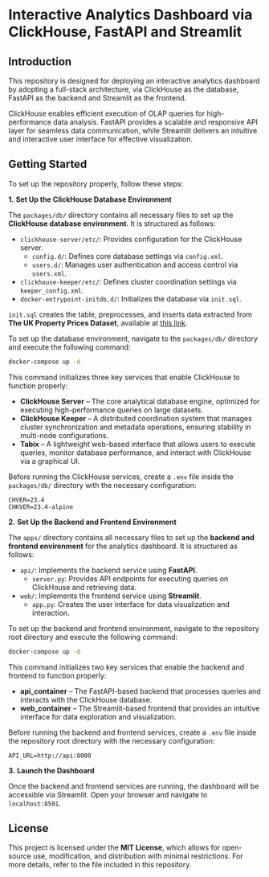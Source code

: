 # Interactive Analytics Dashboard via ClickHouse, FastAPI and Streamlit 

## Introduction  

This repository is designed for deploying an interactive analytics dashboard by adopting a full-stack architecture, via ClickHouse as the database, FastAPI as the backend and Streamlit as the frontend.  

ClickHouse enables efficient execution of OLAP queries for high-performance data analysis. FastAPI provides a scalable and responsive API layer for seamless data communication, while Streamlit delivers an intuitive and interactive user interface for effective visualization.
## Getting Started 

To set up the repository properly, follow these steps:  

**1.** **Set Up the ClickHouse Database Environment**  

The `packages/db/` directory contains all necessary files to set up the **ClickHouse database environment**. It is structured as follows:  

- `clickhouse-server/etc/`: Provides configuration for the ClickHouse server.  
  - `config.d/`: Defines core database settings via `config.xml`.  
  - `users.d/`: Manages user authentication and access control via `users.xml`.  
- `clickhouse-keeper/etc/`: Defines cluster coordination settings via `keeper_config.xml`.  
- `docker-entrypoint-initdb.d/`: Initializes the database via `init.sql`.

`init.sql` creates the table, preprocesses, and inserts data extracted from **The UK Property Prices Dataset**, available at [this link](https://clickhouse.com/docs/getting-started/example-datasets/uk-price-paid#:~:text=This%20data%20contains%20prices%20paid%20for%20real-estate%20property,data%20%C2%A9%20Crown%20copyright%20and%20database%20right%202021).

To set up the database environment, navigate to the `packages/db/` directory and execute the following command:  

```bash
docker-compose up -d
```

This command initializes three key services that enable ClickHouse to function properly:
- **ClickHouse Server** – The core analytical database engine, optimized for executing high-performance queries on large datasets.  
- **ClickHouse Keeper** – A distributed coordination system that manages cluster synchronization and metadata operations, ensuring stability in multi-node configurations.  
- **Tabix** – A lightweight web-based interface that allows users to execute queries, monitor database performance, and interact with ClickHouse via a graphical UI.  

Before running the ClickHouse services, create a `.env` file inside the `packages/db/` directory with the necessary configuration:  

```env
CHVER=23.4  
CHKVER=23.4-alpine  
```

**2.** **Set Up the Backend and Frontend Environment**   
 
The `apps/` directory contains all necessary files to set up the **backend and frontend environment** for the analytics dashboard. It is structured as follows:  

- `api/`: Implements the backend service using **FastAPI**.  
  - `server.py`: Provides API endpoints for executing queries on ClickHouse and retrieving data.  
- `web/`: Implements the frontend service using **Streamlit**.  
  - `app.py`: Creates the user interface for data visualization and interaction.  

To set up the backend and frontend environment, navigate to the repository root directory and execute the following command:  

```bash
docker-compose up -d
```
This command initializes two key services that enable the backend and frontend to function properly:  
- **api_container** – The FastAPI-based backend that processes queries and interacts with the ClickHouse database.  
- **web_container** – The Streamlit-based frontend that provides an intuitive interface for data exploration and visualization.  

Before running the backend and frontend services, create a `.env` file inside the repository root directory with the necessary configuration:  

```env
API_URL=http://api:8000
```

**3.** **Launch the Dashboard** 

Once the backend and frontend services are running, the dashboard will be accessible via Streamlit. Open your browser and navigate to `localhost:8501`.

## License  

This project is licensed under the **MIT License**, which allows for open-source use, modification, and distribution with minimal restrictions. For more details, refer to the file included in this repository. 

